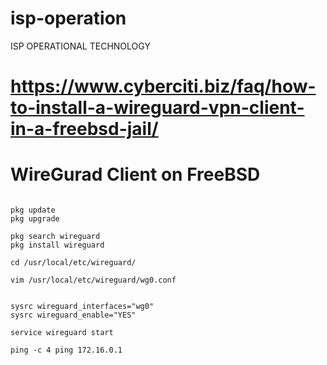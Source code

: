 # isp-operation
ISP OPERATIONAL TECHNOLOGY


# https://www.cyberciti.biz/faq/how-to-install-a-wireguard-vpn-client-in-a-freebsd-jail/

# WireGurad Client on FreeBSD
```

pkg update
pkg upgrade

pkg search wireguard
pkg install wireguard

cd /usr/local/etc/wireguard/

vim /usr/local/etc/wireguard/wg0.conf


sysrc wireguard_interfaces="wg0"
sysrc wireguard_enable="YES"

service wireguard start

ping -c 4 ping 172.16.0.1

```

